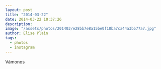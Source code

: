 ```yaml
---
layout: post
title: "2014-03-22"
date: 2014-03-22 10:37:26
description: 
image: "/assets/photos/201403/e28bb7e8a15be0f18ba7ca44a3b577a7.jpg"
author: Elise Plain
tags: 
  - photos
  - instagram
---
```


Vámonos
<p></p>
